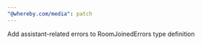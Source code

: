 ```yaml
---
"@whereby.com/media": patch
---
```


Add assistant-related errors to RoomJoinedErrors type definition
